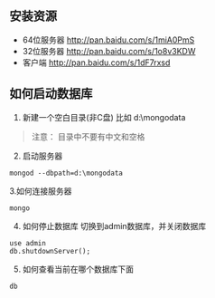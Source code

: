 ## 安装资源
- 64位服务器  http://pan.baidu.com/s/1miA0PmS
- 32位服务器 http://pan.baidu.com/s/1o8v3KDW
- 客户端  http://pan.baidu.com/s/1dF7rxsd

## 如何启动数据库
1. 新建一个空白目录(非C盘) 比如 d:\mongodata
> 注意： 目录中不要有中文和空格
2. 启动服务器
```
mongod --dbpath=d:\mongodata
```
3.如何连接服务器
```
mongo
```
4. 如何停止数据库
切换到admin数据库，并关闭数据库
```
use admin
db.shutdownServer();
```
5. 如何查看当前在哪个数据库下面
```
db
```